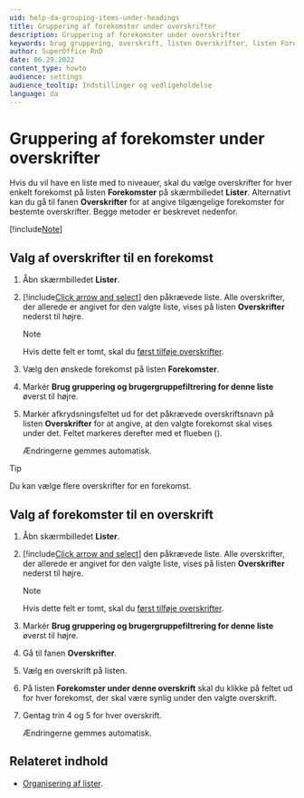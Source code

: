 ```yaml
---
uid: help-da-grouping-items-under-headings
title: Gruppering af forekomster under overskrifter
description: Gruppering af forekomster under overskrifter
keywords: brug gruppering, overskrift, listen Overskrifter, listen Forekomster
author: SuperOffice RnD
date: 06.29.2022
content_type: howto
audience: settings
audience_tooltip: Indstillinger og vedligeholdelse
language: da
---
```


# Gruppering af forekomster under overskrifter

Hvis du vil have en liste med to niveauer, skal du vælge overskrifter for hver enkelt forekomst på listen **Forekomster** på skærmbilledet **Lister**. Alternativt kan du gå til fanen **Overskrifter** for at angive tilgængelige forekomster for bestemte overskrifter. Begge metoder er beskrevet nedenfor.

[!include[Note](../includes/note-minimum-list-items.md)]

## Valg af overskrifter til en forekomst

1. Åbn skærmbilledet **Lister**.

2. [!include[Click arrow and select](../includes/expand-list.md)] den påkrævede liste. Alle overskrifter, der allerede er angivet for den valgte liste, vises på listen **Overskrifter** nederst til højre.

    > [!NOTE]
    > Hvis dette felt er tomt, skal du [først tilføje overskrifter][1].

3. Vælg den ønskede forekomst på listen **Forekomster**.

4. Markér **Brug gruppering og brugergruppefiltrering for denne liste** øverst til højre.

5. Markér afkrydsningsfeltet ud for det påkrævede overskriftsnavn på listen **Overskrifter** for at angive, at den valgte forekomst skal vises under det. Feltet markeres derefter med et flueben (<i class="ph ph-check" aria-hidden="true"></i>).

    Ændringerne gemmes automatisk.

> [!TIP]
> Du kan vælge flere overskrifter for en forekomst.

## Valg af forekomster til en overskrift

1. Åbn skærmbilledet **Lister**.

2. [!include[Click arrow and select](../includes/expand-list.md)] den påkrævede liste. Alle overskrifter, der allerede er angivet for den valgte liste, vises på listen **Overskrifter** nederst til højre.

    > [!NOTE]
    > Hvis dette felt er tomt, skal du [først tilføje overskrifter][1].

3. Markér **Brug gruppering og brugergruppefiltrering for denne liste** øverst til højre.

4. Gå til fanen **Overskrifter**.

5. Vælg en overskrift på listen.

6. På listen **Forekomster under denne overskrift** skal du klikke på feltet ud for hver forekomst, der skal være synlig under den valgte overskrift.

7. Gentag trin 4 og 5 for hver overskrift.

    Ændringerne gemmes automatisk.

## Relateret indhold

* [Organisering af lister][2].

<!-- Referenced links -->
[1]: adding-headings.md
[2]: index.md

